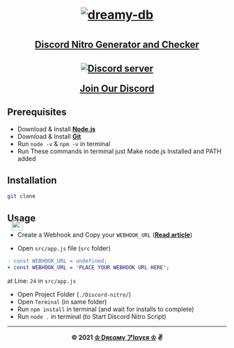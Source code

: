 <h1 align="center">
	<a href="https://dreamyplayer.gitbook.io/dreamy-db/">
  <img src="https://cdn.discordapp.com/attachments/851533693657808926/856106084787290132/p1_2959756_03e1f525_prev_ui.png" alt="dreamy-db"/>
</a><h1>

<h2 align="center"><u>Discord Nitro Generator and Checker
</u><h2>

<p align='center'>
    <a href="https://discord.gg/CNAJfbs5dn"><img src="https://img.shields.io/discord/849280500421492736?color=5865F2&logo=discord&logoColor=white" alt="Discord server" /></a>
</p>

<a title='Dreamy - Imagine a Database' href="https://discord.gg/CNAJfbs5dn"><center>Join Our Discord<img src="https://image.flaticon.com/icons/png/512/3845/3845880.png"
  width="25"
  height="25"
  style="position:absolute;left: 238px;top:577px;"></center></a>

## Prerequisites

- Download & Install [**Node.js**](https://nodejs.org/en/ 'nodejs')
- Download & Install [**Git**](https://git-scm.com/)
- Run `node -v` & `npm -v` in terminal
- Run These commands in terminal just Make node.js Installed and PATH added

## Installation

```bash
git clone
```

## Usage

- Create a Webhook and Copy your `WEBHOOK_URL` ([**Read article**](https://support.discord.com/hc/en-us/articles/228383668-Intro-to-Webhooks))

- Open `src/app.js` file (`src` folder)

```diff
- const WEBHOOK_URL = undefined;
+ const WEBHOOK_URL = 'PLACE YOUR WEBHOOK URL HERE';
```

at Line: `24` in `src/app.js`

- Open Project Folder (`./Discord-nitro/`)
- Open `Terminal` (in same folder)
- Run `npm install` in terminal (and wait for installs to complete)
- Run `node .` in terminal (to Start Discord Nitro Script)

---
<strong><center>© 2021 [♔ Dяεαмү アlαүεя ♔](https://github.com/Dreamyplayer "Dreamy Player") ✌️</center></strong>
